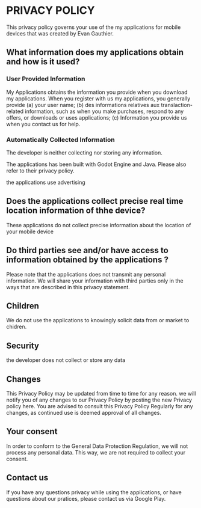 # PRIVACY POLICY

This privacy policy governs your use of the my applications for mobile devices that was created by Evan Gauthier.

## What information does my applications obtain and how is it used?

### User Provided Information

My Applications obtains the information you provide when you download my applications. When you register with us my applications, you generally provide (a) your user name; (b) des informations relatives aux translaction-related information, such as when you make purchases, respond to any offers, or downloads or uses applications; (c) Information you provide us when you contact us for help.

### Automatically Collected Information

The developer is neither collecting nor storing any information.

The applications has been built with Godot Engine and Java. Please also refer to their privacy policy.

the applications use advertising

## Does the applications collect precise real time location information of thhe device?

These applications do not collect precise information about the location of your mobile device

## Do third parties see and/or have access to information obtained by the applications ?

Please note that the applications does not transmit any personal information. We will share your information with third parties only in the ways that are described in this privacy statement.

## Children

We do not use the applications to knowingly solicit data from or market to chidren.

## Security

the developer does not collect or store any data

## Changes

This Privacy Policy may be updated from time to time for any reason. we will notify you of any changes to our Privacy Policy by posting the new Privacy policy here. You are advised to consult this Privacy Policy Regularly for any changes, as continued use is deemed approval of all changes.

## Your consent

In order to conform to the General Data Protection Regulation, we will not process any personal data. This way, we are not required to collect your consent.

## Contact us

If you have any questions privacy while using the applications, or have questions about our pratices, please contact us via Google Play.
